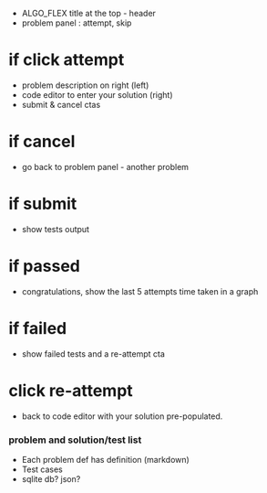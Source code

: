 - ALGO_FLEX title at the top - header
- problem panel : attempt, skip

# if click attempt

- problem description on right (left)
- code editor to enter your solution (right)
- submit & cancel ctas

# if cancel

- go back to problem panel - another problem

# if submit

- show tests output

# if passed

- congratulations, show the last 5 attempts time taken in a graph

# if failed

- show failed tests and a re-attempt cta

# click re-attempt

- back to code editor with your solution pre-populated.

### problem and solution/test list

- Each problem def has definition (markdown)
- Test cases
- sqlite db? json?
